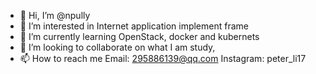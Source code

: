 - 👋 Hi, I’m @npully
- 👀 I’m interested in Internet application implement frame
- 🌱 I’m currently learning OpenStack, docker and kubernets
- 💞️ I’m looking to collaborate on what I am study,
- 📫 How to reach me Email: 295886139@qq.com Instagram: peter_li17

<!---
npully/npully is a ✨ special ✨ repository because its `README.md` (this file) appears on your GitHub profile.
You can click the Preview link to take a look at your changes.
--->
